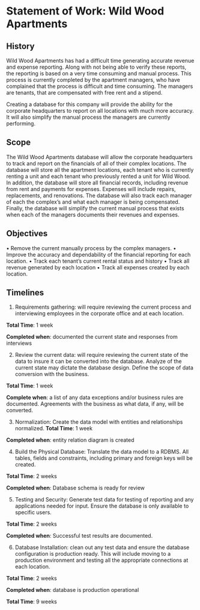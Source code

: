 # Statement of Work: Wild Wood Apartments

## History

Wild Wood Apartments has had a difficult time generating accurate revenue and expense reporting. Along with not being able to verify these reports, the reporting is based on a very time consuming and manual process. This process is currently completed by the apartment managers, who have complained that the process is difficult and time consuming. The managers are tenants, that are compensated with free rent and a stipend.

Creating a database for this company will provide the ability for the corporate headquarters to report on all locations with much more accuracy. It will also simplify the manual process the managers are currently performing.

## Scope

The Wild Wood Apartments database will allow the corporate headquarters to track and report on the financials of all of their complex locations.  The database will store all the apartment locations, each tenant who is currently renting a unit and each tenant who previously rented a unit for Wild Wood. In addition, the database will store all financial records, including revenue from rent and payments for expenses. Expenses will include repairs, replacements, and renovations.  The database will also track each manager of each the complex’s and what each manager is being compensated. Finally, the database will simplify the current manual process that exists when each of the managers documents their revenues and expenses.

## Objectives

•	Remove the current manually process by the complex managers.
•	Improve the accuracy and dependability of the financial reporting for each location.
•	Track each tenant’s current rental status and history
•	Track all revenue generated by each location
•	Track all expenses created by each location.

## Timelines

1.	Requirements gathering: will require reviewing the current process and interviewing employees in the corporate office and at each location.  

**Total Time**: 1 week

**Completed when**: documented the current state and responses from interviews

2.	Review the current data: will require reviewing the current state of the data to insure it can be converted into the database. Analyze of the current state may dictate the database design. Define the scope of data conversion with the business.

**Total Time**: 1 week 

**Complete when**: a list of any data exceptions and/or business rules are documented. Agreements with the business as what data, if any, will be converted.

3.	Normalization:  Create the data model with entities and relationships normalized.
**Total Time**: 1 week

**Completed when**: entity relation diagram is created

4.	Build the Physical Database: Translate the data model to a RDBMS. All tables, fields and constraints, including primary and foreign keys will be created. 

**Total Time**: 2 weeks

**Completed when**: Database schema is ready for review

5.	Testing and Security: Generate test data for testing of reporting and any applications needed for input. Ensure the database is only available to specific users.

**Total Time**: 2 weeks

**Completed when**: Successful test results are documented.

6.	Database Installation: clean out any test data and ensure the database configuration is production ready. This will include moving to a production environment and testing all the appropriate connections at each location.

**Total Time**: 2 weeks

**Completed when**: database is production operational

**Total Time**: 9 weeks
